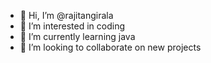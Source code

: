- 👋 Hi, I’m @rajitangirala
- 👀 I’m interested in coding 
- 🌱 I’m currently learning java
- 💞️ I’m looking to collaborate on new projects 


<!---
rajitangirala/rajitangirala is a ✨ special ✨ repository because its `README.md` (this file) appears on your GitHub profile.
You can click the Preview link to take a look at your changes.
--->
